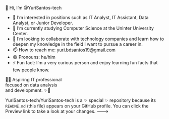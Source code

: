 👋 Hi, I’m @YuriSantos-tech

- 👀 I’m interested in positions such as IT Analyst, IT Assistant, Data Analyst, or Junior Developer.  
- 🌱 I’m currently studying Computer Science at the Uninter University Center.  
- 💞️ I’m looking to collaborate with technology companies and learn how to deepen my knowledge in the field I want to pursue a career in.  
- 📫 How to reach me: yuri.bdsantos19@gmail.com
- 😄 Pronouns: he/him  
- ⚡ Fun fact: I’m a very curious person and enjoy learning fun facts that few people know.
  
🚀✨ Aspiring IT professional  
    focused on data analysis  
       and development. ✨🚀

YuriSantos-tech/YuriSantos-tech is a ✨ special ✨ repository because its `README.md` (this file) appears on your GitHub profile.
You can click the Preview link to take a look at your changes.
--->
